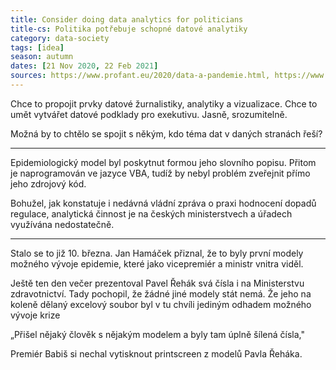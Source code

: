 ```yaml
---
title: Consider doing data analytics for politicians
title-cs: Politika potřebuje schopné datové analytiky
category: data-society
tags: [idea]
season: autumn
dates: [21 Nov 2020, 22 Feb 2021]
sources: https://www.profant.eu/2020/data-a-pandemie.html, https://www.seznamzpravy.cz/clanek/tajemny-muz-ktery-na-jare-zachranil-cesko-exreditel-ceske-pojistovny-124767
---
```


Chce to propojit prvky datové žurnalistiky, analytiky a vizualizace. Chce to umět vytvářet datové podklady pro exekutivu. Jasně, srozumitelně.

Možná by to chtělo se spojit s někým, kdo téma dat v daných stranách řeší?

---

Epidemiologický model byl poskytnut formou jeho slovního popisu. Přitom je naprogramován ve jazyce VBA, tudíž by nebyl problém zveřejnit přímo jeho zdrojový kód.

Bohužel, jak konstatuje i nedávná vládní zpráva o praxi hodnocení dopadů regulace, analytická činnost je na českých ministerstvech a úřadech využívána nedostatečně.

---

Stalo se to již 10. března. Jan Hamáček přiznal, že to byly první modely možného vývoje epidemie, které jako vicepremiér a ministr vnitra viděl.

Ještě ten den večer prezentoval Pavel Řehák svá čísla i na Ministerstvu zdravotnictví. Tady pochopil, že žádné jiné modely stát nemá. Že jeho na koleně dělaný excelový soubor byl v tu chvíli jediným odhadem možného vývoje krize

„Přišel nějaký člověk s nějakým modelem a byly tam úplně šílená čísla,"

Premiér Babiš si nechal vytisknout printscreen z modelů Pavla Řeháka.